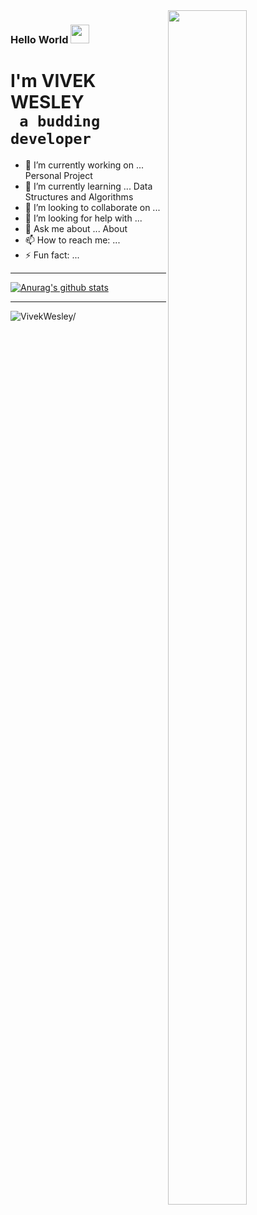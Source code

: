 
<img src='https://i.pinimg.com/originals/8b/35/fe/8b35fef55fba1a201c9c7a11d3ec3d64.gif'  align="right" width="50%" height="70%" />

### Hello World <img src="https://raw.githubusercontent.com/iampavangandhi/iampavangandhi/master/gifs/Hi.gif" width="30"/>
<!--
Hi there <img src="https://raw.githubusercontent.com/iampavangandhi/iampavangandhi/master/gifs/Hi.gif" width="30"/>
-->
# I'm VIVEK WESLEY <br /> <code> a budding developer </code>

- 🔭 I’m currently working on ... Personal Project
- 🌱 I’m currently learning ... Data Structures and Algorithms
- 👯 I’m looking to collaborate on ... 
- 🤔 I’m looking for help with ...
- 💬 Ask me about ... About 
- 📫 How to reach me: ... 
- ⚡ Fun fact: ...
___
[![Anurag's github stats](https://github-readme-stats.vercel.app/api?username=VivekWesley)](https://github.com/anuraghazra/github-readme-stats)
___

<p align="left"> <img src=https://komarev.com/ghpvc/?username=VivekWesley alt=VivekWesley/></p>



